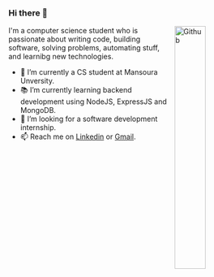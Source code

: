 ### Hi there 👋

<!--
[![dev.to badge](https://img.shields.io/badge/Linkedin-hazemessamsaleh-blue?style=flat&logo=linkedin)](https://www.linkedin.com/in/hazemessamsaleh)
[![twitter badge](https://img.shields.io/badge/Gmail-hazemkwita123-red?style=flat&logo=gmail&logoColor=white)](mailto:hazemkwita123@gmail.com)
-->

<img width="35%" align="right" alt="Github" src="https://user-images.githubusercontent.com/48678280/88862734-4903af80-d201-11ea-968b-9c939d88a37c.gif" />

I'm a computer science student who is passionate about writing code, building software, solving problems, automating stuff, and learnibg new technologies.

- 🔭 I’m currently a CS student at Mansoura Unversity.
- 📚 I’m currently learning  backend development using NodeJS, ExpressJS and MongoDB.
- 👯 I’m looking for a software development internship. 
- 📫 Reach me on [Linkedin](https://www.linkedin.com/in/hazemessamsaleh) or [Gmail](mailto:hazemkwita123@gmail.com).

<!--
- 🤔 I’m looking for help with ...
- 💬 Ask me about ...
- 📫 How to reach me: ...
- 😄 Pronouns: ...
- ⚡ Fun fact: ...
-->
